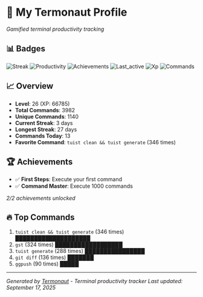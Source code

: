 # 🚀 My Termonaut Profile

*Gamified terminal productivity tracking*

## 📊 Badges

![Streak](https://img.shields.io/badge/Streak-3+days-green?style=flat-square&logo=terminal&logoColor=white) ![Productivity](https://img.shields.io/badge/Productivity-80.0%25-green?style=flat-square&logo=terminal&logoColor=white) ![Achievements](https://img.shields.io/badge/Achievements-5%2F10-blue?style=flat-square&logo=terminal&logoColor=white) ![Last_active](https://img.shields.io/badge/Last+Active-6h+ago-yellow?style=flat-square&logo=terminal&logoColor=white) ![Xp](https://img.shields.io/badge/XP-Level+26+%2866785%2F72900%29-orange?style=flat-square&logo=terminal&logoColor=white) ![Commands](https://img.shields.io/badge/Commands-3982-blue?style=flat-square&logo=terminal&logoColor=white) 

## 📈 Overview

- **Level**: 26 (XP: 66785)
- **Total Commands**: 3982
- **Unique Commands**: 1140
- **Current Streak**: 3 days
- **Longest Streak**: 27 days
- **Commands Today**: 13
- **Favorite Command**: `tuist clean && tuist generate` (346 times)

## 🏆 Achievements

- ✅ **First Steps**: Execute your first command
- ✅ **Command Master**: Execute 1000 commands

*2/2 achievements unlocked*

## 🔥 Top Commands

1. `tuist clean && tuist generate` (346 times) ████████████████████
2. `gst` (324 times) ██████████████████
3. `tuist generate` (288 times) ████████████████
4. `git diff` (136 times) ███████
5. `ggpush` (90 times) █████

---

*Generated by [Termonaut](https://github.com/oiahoon/termonaut) - Terminal productivity tracker*
*Last updated: September 17, 2025*
